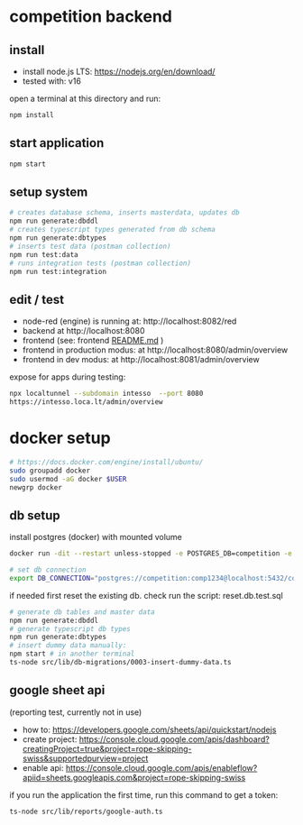 # competition backend

## install


- install node.js LTS: https://nodejs.org/en/download/
- tested with: v16

open a terminal at this directory and run:

```sh
npm install
```


## start application

```sh
npm start
```

## setup system


```sh
# creates database schema, inserts masterdata, updates db
npm run generate:dbddl
# creates typescript types generated from db schema
npm run generate:dbtypes
# inserts test data (postman collection)
npm run test:data
# runs integration tests (postman collection)
npm run test:integration
```

## edit / test

- node-red (engine) is running at: http://localhost:8082/red
- backend at http://localhost:8080
- frontend (see: frontend [README.md](../frontend/README.md) )
- frontend in production modus: at http://localhost:8080/admin/overview
- frontend in dev modus: at http://localhost:8081/admin/overview


expose for apps during testing:

```sh
npx localtunnel --subdomain intesso  --port 8080
https://intesso.loca.lt/admin/overview
```

# docker setup

```sh
# https://docs.docker.com/engine/install/ubuntu/
sudo groupadd docker
sudo usermod -aG docker $USER
newgrp docker
```



## db setup

install postgres (docker) with mounted volume

```sh
docker run -dit --restart unless-stopped -e POSTGRES_DB=competition -e POSTGRES_USER=competition -e POSTGRES_PASSWORD=comp1234 -p 5432:5432 -v competition-postgres-data:/var/lib/postgresql/data --name competition-postgres postgres

# set db connection
export DB_CONNECTION="postgres://competition:comp1234@localhost:5432/competition"
```

if needed first reset the existing db. check run the script: reset.db.test.sql

```sh
# generate db tables and master data
npm run generate:dbddl
# generate typescript db types
npm run generate:dbtypes
# insert dummy data manually:
npm start # in another terminal
ts-node src/lib/db-migrations/0003-insert-dummy-data.ts
```

## google sheet api

(reporting test, currently not in use)

- how to: https://developers.google.com/sheets/api/quickstart/nodejs
- create project: https://console.cloud.google.com/apis/dashboard?creatingProject=true&project=rope-skipping-swiss&supportedpurview=project
- enable api: https://console.cloud.google.com/apis/enableflow?apiid=sheets.googleapis.com&project=rope-skipping-swiss

if you run the application the first time, run this command to get a token:

```
ts-node src/lib/reports/google-auth.ts
```